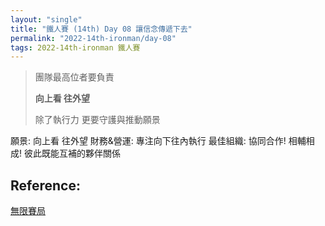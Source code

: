 ```yaml
---
layout: "single"
title: "鐵人賽 (14th) Day 08 讓信念傳遞下去"
permalink: "2022-14th-ironman/day-08"
tags: 2022-14th-ironman 鐵人賽
---
```


> 團隊最高位者要負責
>
> **向上看 往外望**
>
> 除了執行力 更要守護與推動願景

願景: 向上看 往外望
財務&營運: 專注向下往內執行
最佳組織: 協同合作! 相輔相成! 彼此既能互補的夥伴關係

## Reference:

[無限賽局](https://www.books.com.tw/products/0010879567?sloc=main)  